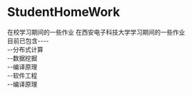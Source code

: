 # StudentHomeWork

在校学习期间的一些作业
在西安电子科技大学学习期间的一些作业</br>
目前已包含----</br>
  --分布式计算</br>
  --数据挖掘</br>
  --编译原理</br>
  --软件工程</br>
  --编译原理</br>
